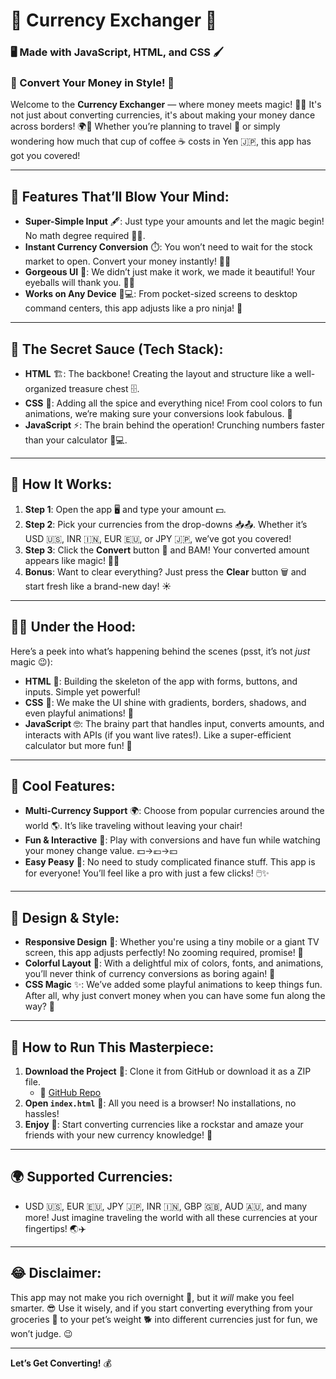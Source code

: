 # 💱 **Currency Exchanger** 💸  
### 🖥️ Made with JavaScript, HTML, and CSS 🖌️

### 🌟 Convert Your Money in Style! 🌟

Welcome to the **Currency Exchanger** — where money meets magic! 🎩✨ It's not just about converting currencies, it's about making your money dance across borders! 🌍💃 Whether you’re planning to travel 🛫 or simply wondering how much that cup of coffee ☕ costs in Yen 🇯🇵, this app has got you covered!

---

## 🤯 **Features That’ll Blow Your Mind**:

- **Super-Simple Input** 🖋️: Just type your amounts and let the magic begin! No math degree required 🧑‍🎓.
- **Instant Currency Conversion** ⏱️: You won’t need to wait for the stock market to open. Convert your money instantly! 💸💸
- **Gorgeous UI** 🌈: We didn’t just make it work, we made it beautiful! Your eyeballs will thank you. 👀✨
- **Works on Any Device** 📱💻: From pocket-sized screens to desktop command centers, this app adjusts like a pro ninja! 🥷

---

## 💼 **The Secret Sauce (Tech Stack)**:

- **HTML** 🏗️: The backbone! Creating the layout and structure like a well-organized treasure chest 🗄️.
- **CSS** 🎨: Adding all the spice and everything nice! From cool colors to fun animations, we’re making sure your conversions look fabulous. 🎉
- **JavaScript** ⚡: The brain behind the operation! Crunching numbers faster than your calculator 🧠💻.

---

## 🎯 **How It Works**:

1. **Step 1**: Open the app 🖥️ and type your amount 💵.
2. **Step 2**: Pick your currencies from the drop-downs 📥📤. Whether it’s USD 🇺🇸, INR 🇮🇳, EUR 🇪🇺, or JPY 🇯🇵, we’ve got you covered!
3. **Step 3**: Click the **Convert** button 🔄 and BAM! Your converted amount appears like magic! 🧙‍♂️
4. **Bonus**: Want to clear everything? Just press the **Clear** button 🗑️ and start fresh like a brand-new day! ☀️

---

## 👩‍💻 **Under the Hood**:

Here’s a peek into what’s happening behind the scenes (psst, it’s not *just* magic 😉):

- **HTML** 🧱: Building the skeleton of the app with forms, buttons, and inputs. Simple yet powerful!
- **CSS** 💅: We make the UI shine with gradients, borders, shadows, and even playful animations! 🎨
- **JavaScript** 🤓: The brainy part that handles input, converts amounts, and interacts with APIs (if you want live rates!). Like a super-efficient calculator but more fun! 🎯

---

## 📏 **Cool Features**:

- **Multi-Currency Support** 🌍: Choose from popular currencies around the world 🌎. It’s like traveling without leaving your chair!
- **Fun & Interactive** 🤩: Play with conversions and have fun while watching your money change value. 💵→💶→💴
- **Easy Peasy** 🍋: No need to study complicated finance stuff. This app is for everyone! You’ll feel like a pro with just a few clicks! 🖱️✨

---

## 🌈 **Design & Style**:

- **Responsive Design** 📱: Whether you're using a tiny mobile or a giant TV screen, this app adjusts perfectly! No zooming required, promise! 🤞
- **Colorful Layout** 🎨: With a delightful mix of colors, fonts, and animations, you’ll never think of currency conversions as boring again! 🌟
- **CSS Magic** ✨: We’ve added some playful animations to keep things fun. After all, why just convert money when you can have some fun along the way? 🎉

---

## 🚀 **How to Run This Masterpiece**:

1. **Download the Project** 📂: Clone it from GitHub or download it as a ZIP file.
   - 🔗 [GitHub Repo](https://github.com/Sumitsahani/30DAYS-30PROJECTS)
2. **Open `index.html`** 📜: All you need is a browser! No installations, no hassles!
3. **Enjoy** 🎉: Start converting currencies like a rockstar and amaze your friends with your new currency knowledge! 🤩

---

## 🌍 **Supported Currencies**:

- USD 🇺🇸, EUR 🇪🇺, JPY 🇯🇵, INR 🇮🇳, GBP 🇬🇧, AUD 🇦🇺, and many more! Just imagine traveling the world with all these currencies at your fingertips! 🌏✈️

---

## 😂 **Disclaimer**:

This app may not make you rich overnight 💸, but it *will* make you feel smarter. 😎 Use it wisely, and if you start converting everything from your groceries 🍞 to your pet’s weight 🐕 into different currencies just for fun, we won’t judge. 😉 

---

**Let’s Get Converting!** 💰